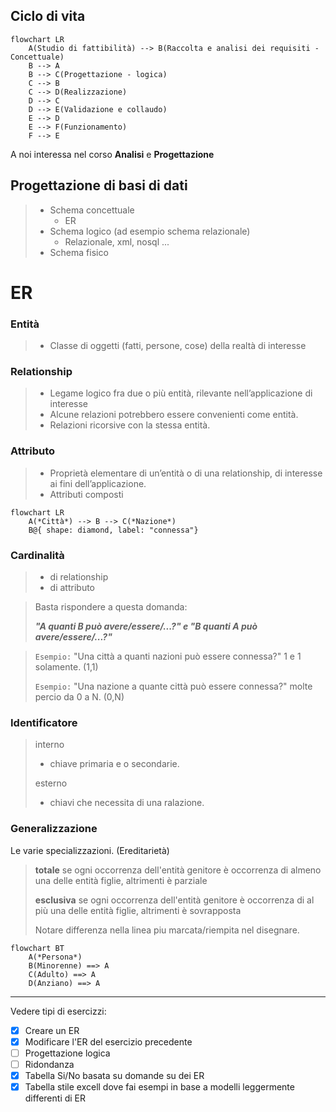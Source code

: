 <!--
# EntityRelationship

### Entità
> Un tipo di dato (tipo una struct)
> - Contiene almeno 1 chiave (ovvero un identificatore univoco per la classe)

### Relazione
> Una connessione che permette la concatenazione fra 2 entità.
-->

## Ciclo di vita
```mermaid
flowchart LR
    A(Studio di fattibilità) --> B(Raccolta e analisi dei requisiti - Concettuale)
    B --> A
    B --> C(Progettazione - logica)
    C --> B
    C --> D(Realizzazione)
    D --> C
    D --> E(Validazione e collaudo)
    E --> D
    E --> F(Funzionamento)
    F --> E
```
A noi interessa nel corso **Analisi** e **Progettazione**

## Progettazione di basi di dati
>- Schema concettuale
>   - ER 
>- Schema logico (ad esempio schema relazionale)
>   - Relazionale, xml, nosql ...  
>- Schema fisico

# ER
### Entità
>  - Classe di oggetti (fatti, persone, cose) della realtà di interesse 
### Relationship
>  - Legame logico fra due o più entità, rilevante nell’applicazione di interesse
>  - Alcune relazioni potrebbero essere convenienti come entità.
>  - Relazioni ricorsive con la stessa entità.
### Attributo
>  - Proprietà elementare di un’entità o di una relationship, di interesse ai fini dell’applicazione.
>  - Attributi composti
```mermaid
flowchart LR
    A(*Città*) --> B --> C(*Nazione*)
    B@{ shape: diamond, label: "connessa"}
```
### Cardinalità
>  - di relationship
>  - di attributo

>Basta rispondere a questa domanda:
>
>***"A quanti B può avere/essere/...?" e "B quanti A può avere/essere/...?"***

> `Esempio:` "Una città a quanti nazioni può essere connessa?" 1 e 1 solamente. (1,1)
> 
> `Esempio:` "Una nazione a quante città può essere connessa?" molte percio da 0 a N. (0,N)

### Identificatore
> interno
>  - chiave primaria e o secondarie.
>  
> esterno
>  - chiavi che necessita di una ralazione.
### Generalizzazione
Le varie specializzazioni. (Ereditarietà)
> **totale** se ogni occorrenza dell'entità genitore è occorrenza di almeno una delle entità figlie, altrimenti è parziale
>
> **esclusiva** se ogni occorrenza dell'entità genitore è occorrenza di al più una delle entità figlie, altrimenti è sovrapposta
>
> Notare differenza nella linea piu marcata/riempita nel disegnare.
```mermaid
flowchart BT
    A(*Persona*)
    B(Minorenne) ==> A
    C(Adulto) ==> A
    D(Anziano) ==> A
```
***
Vedere tipi di esercizzi:
- [x]  Creare un ER
- [x] Modificare l'ER del esercizio precedente
- [ ] Progettazione logica
- [ ] Ridondanza
- [x] Tabella Si/No basata su domande su dei ER
- [x] Tabella stile excell dove fai esempi in base a modelli leggermente differenti di ER
